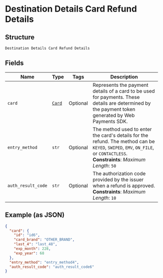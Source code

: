 
# Destination Details Card Refund Details

## Structure

`Destination Details Card Refund Details`

## Fields

| Name | Type | Tags | Description |
|  --- | --- | --- | --- |
| `card` | [`Card`](../../doc/models/card.md) | Optional | Represents the payment details of a card to be used for payments. These<br>details are determined by the payment token generated by Web Payments SDK. |
| `entry_method` | `str` | Optional | The method used to enter the card's details for the refund. The method can be<br>`KEYED`, `SWIPED`, `EMV`, `ON_FILE`, or `CONTACTLESS`.<br>**Constraints**: *Maximum Length*: `50` |
| `auth_result_code` | `str` | Optional | The authorization code provided by the issuer when a refund is approved.<br>**Constraints**: *Maximum Length*: `10` |

## Example (as JSON)

```json
{
  "card": {
    "id": "id6",
    "card_brand": "OTHER_BRAND",
    "last_4": "last_48",
    "exp_month": 228,
    "exp_year": 68
  },
  "entry_method": "entry_method4",
  "auth_result_code": "auth_result_code6"
}
```

